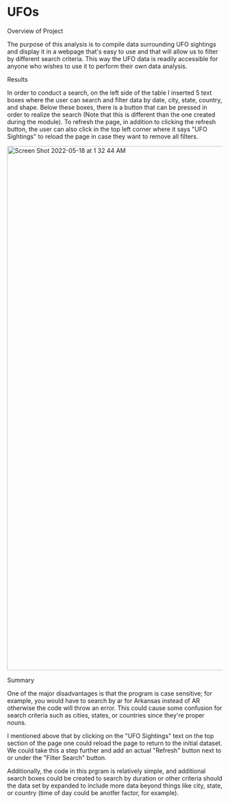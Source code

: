 # UFOs

Overview of Project

The purpose of this analysis is to compile data surrounding UFO sightings and display it in a webpage that's easy to use and that will allow us to filter by different search criteria. This way the UFO data is readily accessible for anyone who wishes to use it to perform their own data analysis.

Results

In order to conduct a search, on the left side of the table I inserted 5 text boxes where the user can search and filter data by date, city, state, country, and shape. Below these boxes, there is a button that can be pressed in order to realize the search (Note that this is different than the one created during the module). To refresh the page, in addition to clicking the refresh button, the user can also click in the top left corner where it says "UFO Sightings" to reload the page in case they want to remove all filters. 

<img width="1223" alt="Screen Shot 2022-05-18 at 1 32 44 AM" src="https://user-images.githubusercontent.com/99847786/168964300-3b9d7d26-11c3-46ff-a37a-3d08de5119fb.png">


Summary

One of the major disadvantages is that the program is case sensitive; for example, you would have to search by ar for Arkansas instead of AR otherwise the code will throw an error. This could cause some confusion for search criteria such as cities, states, or countries since they're proper nouns. 

I mentioned above that by clicking on the "UFO Sightings" text on the top section of the page one could reload the page to return to the initial dataset. We could take this a step further and add an actual "Refresh" button next to or under the "Filter Search" button. 

Additionally, the code in this prgram is relatively simple, and additional search boxes could be created to search by duration or other criteria should the data set by expanded to include more data beyond things like city, state, or country (time of day could be anotfer factor, for example).



